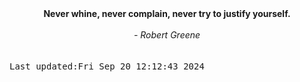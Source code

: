 
<div align="center"><b><span>Never whine, never complain, never try to justify yourself.</span></b><br><br><i> - Robert Greene</i></div>
<br><br><kbd>Last updated:Fri Sep 20 12:12:43 2024</kbd>